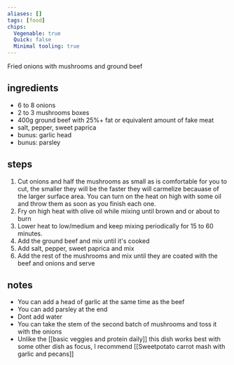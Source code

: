 ```yaml
---
aliases: []
tags: [food]
chips:
  Vegenable: true
  Quick: false
  Minimal tooling: true
---
```

Fried onions with mushrooms and ground beef

## ingredients
- 6 to 8 onions
- 2 to 3 mushrooms boxes
- 400g ground beef with 25%+ fat or equivalent amount of fake meat
- salt, pepper, sweet paprica
- bunus: garlic head
- bunus: parsley

## steps
1. Cut onions and half the mushrooms as small as is comfortable for you to cut, the smaller they will be the faster they will carmelize becauase of the larger surface area. You can turn on the heat on high with some oil and throw them as soon as you finish each one.
2. Fry on high heat with olive oil while mixing until brown and or about to burn
3. Lower heat to low/medium and keep mixing periodically for 15 to 60 minutes. 
4. Add the ground beef and mix until it's cooked
5. Add salt, pepper, sweet paprica and mix
6. Add the rest of the mushrooms and mix until they are coated with the beef and onions and serve

## notes
- You can add a head of garlic at the same time as the beef
- You can add parsley at the end
- Dont add water
- You can take the stem of the second batch of mushrooms and toss it with the onions
- Unlike the [[basic veggies and protein daily]] this dish works best with some other dish as focus, I recommend [[Sweetpotato carrot mash with garlic and pecans]]